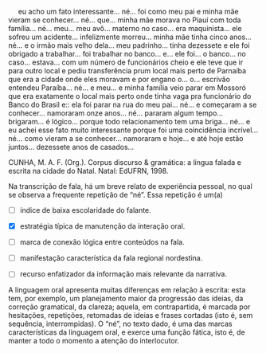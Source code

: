 

     eu acho um fato interessante... né... foi como meu pai e minha mãe vieram se conhecer... né... que... minha mãe morava no Piauí com toda família... né... meu... meu avô... materno no caso... era maquinista... ele sofreu um acidente... infelizmente morreu... minha mãe tinha cinco anos... né... e o irmão mais velho dela... meu padrinho... tinha dezessete e ele foi obrigado a trabalhar... foi trabalhar no banco... e... ele foi... o banco... no caso... estava... com um número de funcionários cheio e ele teve que ir para outro local e pediu transferência prum local mais perto de Parnaíba que era a cidade onde eles moravam e por engano o... o... escrivão entendeu Paraíba... né... e meu... e minha família veio parar em Mossoró que era exatamente o local mais perto onde tinha vaga pra funcionário do Banco do Brasil e:: ela foi parar na rua do meu pai... né... e começaram a se conhecer... namoraram onze anos... né... pararam algum tempo... brigaram... é lógico... porque todo relacionamento tem uma briga... né... e eu achei esse fato muito interessante porque foi uma coincidência incrível... né... como vieram a se conhecer... namoraram e hoje... e até hoje estão juntos... dezessete anos de casados...

CUNHA, M. A. F. (Org.). Corpus discurso & gramática: a língua falada e escrita na cidade do Natal. Natal: EdUFRN, 1998.

Na transcrição de fala, há um breve relato de experiência pessoal, no qual se observa a frequente repetição de “né”. Essa repetição é um(a)



- [ ] índice de baixa escolaridade do falante.
- [x] estratégia típica de manutenção da interação oral.
- [ ] marca de conexão lógica entre conteúdos na fala.
- [ ] manifestação característica da fala regional nordestina.
- [ ] recurso enfatizador da informação mais relevante da narrativa.


A linguagem oral apresenta muitas diferenças em relação à escrita: esta tem, por exemplo, um planejamento maior da progressão das ideias, da correção gramatical, da clareza; aquela, em contrapartida, é marcada por hesitações, repetições, retomadas de ideias e frases cortadas (isto é, sem sequência, interrompidas). O “né”, no texto dado, é uma das marcas características da linguagem oral, e exerce uma função fática, isto é, de manter a todo o momento a atenção do interlocutor.
